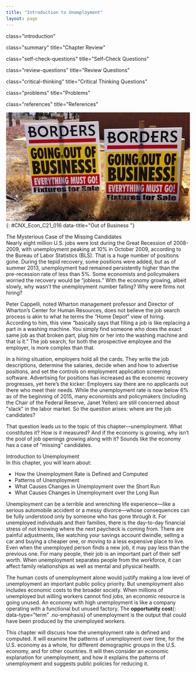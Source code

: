 ```yaml
---
title: "Introduction to Unemployment"
layout: page
---
```



<cnx-pi data-type="cnx.flag.introduction"> class="introduction" </cnx-pi>

<cnx-pi data-type="cnx.eoc">class="summary" title="Chapter Review"</cnx-pi>

<cnx-pi data-type="cnx.eoc">class="self-check-questions" title="Self-Check Questions"</cnx-pi>

<cnx-pi data-type="cnx.eoc">class="review-questions" title="Review Questions"</cnx-pi>

<cnx-pi data-type="cnx.eoc">class="critical-thinking" title="Critical Thinking Questions"</cnx-pi>

<cnx-pi data-type="cnx.eoc">class="problems" title="Problems"</cnx-pi>

<cnx-pi data-type="cnx.eoc">class="references" title="References"</cnx-pi>

 ![This image is a photograph of a &#x201C;Going Out of Business&#x201D; signs for Borders. The signs denote that even the fixtures are for sale.](../resources/CNX_Econ_C21_016.jpg "Borders was one of the many companies unable to recover from the economic recession of 2008-2009. (Credit: modification of work by Luis Villa del Campo/Flickr Creative Commons)"){: #CNX_Econ_C21_016 data-title="Out of Business "}

<div data-type="note" class="economics bringhome" markdown="1">
<div data-type="title">
The Mysterious Case of the Missing Candidates
</div>
Nearly eight million U.S. jobs were lost during the Great Recession of 2008-2009, with unemployment peaking at 10% in October 2009, according to the Bureau of Labor Statistics (BLS). That is a huge number of positions gone. During the tepid recovery, some positions were added, but as of summer 2013, unemployment had remained persistently higher than the pre-recession rate of less than 5%. Some economists and policymakers worried the recovery would be “jobless.” With the economy growing, albeit slowly, why wasn’t the unemployment number falling? Why were firms not hiring?

Peter Cappelli, noted Wharton management professor and Director of Wharton’s Center for Human Resources, does not believe the job search process is akin to what he terms the “Home Depot” view of hiring. According to him, this view “basically says that filling a job is like replacing a part in a washing machine. You simply find someone who does the exact same job as that broken part, plug him or her into the washing machine and that is it.” The job search, for both the prospective employee and the employer, is more complex than that.

In a hiring situation, employers hold all the cards. They write the job descriptions, determine the salaries, decide when and how to advertise positions, and set the controls on employment application screening software. Advertising for positions has increased as the economic recovery progresses, yet here’s the kicker: Employers say there are no applicants out there who meet their needs. While the unemployment rate is now below 6% as of the beginning of 2015, many economists and policymakers (including the Chair of the Federal Reserve, Janet Yellen) are still concerned about \"slack\" in the labor market. So the question arises: where are the job candidates?

That question leads us to the topic of this chapter—unemployment. What constitutes it? How is it measured? And if the economy is growing, why isn’t the pool of job openings growing along with it? Sounds like the economy has a case of “missing” candidates.

</div>

<div data-type="note" class="economics chapter-objectives" markdown="1">
<div data-type="title">
Introduction to Unemployment
</div>
In this chapter, you will learn about:

* How the Unemployment Rate is Defined and Computed
* Patterns of Unemployment
* What Causes Changes in Unemployment over the Short Run
* What Causes Changes in Unemployment over the Long Run

</div>

Unemployment can be a terrible and wrenching life experience—like a serious automobile accident or a messy divorce—whose consequences can be fully understood only by someone who has gone through it. For unemployed individuals and their families, there is the day-to-day financial stress of not knowing where the next paycheck is coming from. There are painful adjustments, like watching your savings account dwindle, selling a car and buying a cheaper one, or moving to a less expensive place to live. Even when the unemployed person finds a new job, it may pay less than the previous one. For many people, their job is an important part of their self worth. When unemployment separates people from the workforce, it can affect family relationships as well as mental and physical health.

The human costs of unemployment alone would justify making a low level of unemployment an important public policy priority. But unemployment also includes economic costs to the broader society. When millions of unemployed but willing workers cannot find jobs, an economic resource is going unused. An economy with high unemployment is like a company operating with a functional but unused factory. The **opportunity cost**{: data-type="term" .no-emphasis} of unemployment is the output that could have been produced by the unemployed workers.

This chapter will discuss how the unemployment rate is defined and computed. It will examine the patterns of unemployment over time, for the U.S. economy as a whole, for different demographic groups in the U.S. economy, and for other countries. It will then consider an economic explanation for unemployment, and how it explains the patterns of unemployment and suggests public policies for reducing it.

